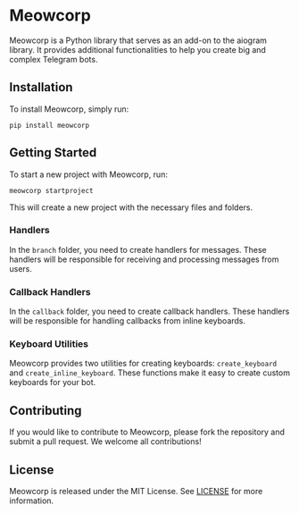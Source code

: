 # Meowcorp

Meowcorp is a Python library that serves as an add-on to the aiogram library. It provides additional functionalities to help you create big and complex Telegram bots.

## Installation

To install Meowcorp, simply run:

```
pip install meowcorp
```

## Getting Started

To start a new project with Meowcorp, run:

```
meowcorp startproject
```

This will create a new project with the necessary files and folders.

### Handlers

In the `branch` folder, you need to create handlers for messages. These handlers will be responsible for receiving and processing messages from users.

### Callback Handlers

In the `callback` folder, you need to create callback handlers. These handlers will be responsible for handling callbacks from inline keyboards.

### Keyboard Utilities

Meowcorp provides two utilities for creating keyboards: `create_keyboard` and `create_inline_keyboard`. These functions make it easy to create custom keyboards for your bot.

## Contributing

If you would like to contribute to Meowcorp, please fork the repository and submit a pull request. We welcome all contributions!

## License

Meowcorp is released under the MIT License. See [LICENSE](https://github.com/EluciferE/meowcorp/blob/main/LICENSE) for more information.
